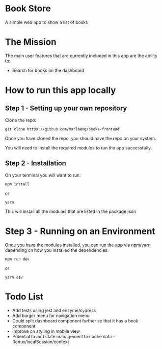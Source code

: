 # Book Store

A simple web app to show a list of books

# The Mission

The main user features that are currently included in this app are the ability to:

- Search for books on the dashboard

# How to run this app locally

## Step 1 - Setting up your own repository

Clone the repo:

```
git clone https://github.com/manloeng/books-frontend
```

Once you have cloned the repo, you should have the repo on your system.

You will need to install the required modules to run the app successfully.

## Step 2 - Installation

On your terminal you will want to run:

```
npm install
```

or

```
yarn
```

This will install all the modules that are listed in the package.json

# Step 3 - Running on an Environment

Once you have the modules installed, you can run the app via npm/yarn depending on how you installed the dependencies:

```
npm run dev
```

or

```
yarn dev
```

# Todo List

- Add tests using jest and enzyme/cypress
- Add burger menu for navigation menu
- Could split dashboard component further so that it has a book component
- improve on styling in mobile view
- Potential to add state management to cache data - Redux/localSession/context
